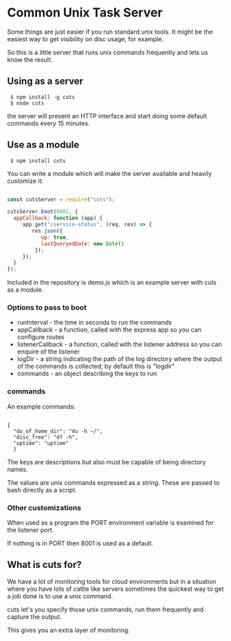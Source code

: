 # Common Unix Task Server

Some things are just easier if you run standard unix tools. It might
be the easiest way to get visibility on disc usage, for example.

So this is a little server that runs unix commands frequently and lets
us know the result.


## Using as a server

```
 $ npm install -g cuts
 $ node cuts
```

the server will present an HTTP interface and start doing some default
commands every 15 minutes.


## Use as a module

```
 $ npm install cuts
```

You can write a module which will make the server available and
heavily customize it:

```javascript

const cutsServer = require("cuts");

cutsServer.boot(8001, {
  appCallback: function (app) {
     app.get("/service-status", (req, res) => {
        res.json({
           up: true,
           lastQueryedDate: new Date()
         });
     });
  }
});
```

Included in the repository is demo.js which is an example server with
cuts as a module.


### Options to pass to boot

* runInterval - the time in seconds to run the commands
* appCallback - a function, called with the express app so you can configure routes
* listenerCallback - a function, called with the listener address so you can enquire of the listener
* logDir - a string indicating the path of the log directory where the output of the commands is collected; by default this is "logdir"
* commands - an object describing the keys to run

### commands

An example commands:

```

{ 
  "du_of_home_dir": "du -h ~/",
  "disc_free": "df -h",
  "uptime": "uptime"
  }
```

The keys are descriptions but also must be capable of being directory
names.

The values are unix commands expressed as a string. These are passed
to bash directly as a script.


### Other customizations

When used as a program the PORT environment variable is examined for
the listener port.

If nothing is in PORT then 8001 is used as a default.


## What is cuts for?

We have a lot of monitoring tools for cloud environments but in a
situation where you have lots of cattle like servers sometimes the
quickest way to get a job done is to use a unix command.

cuts let's you specify those unix commands, run them frequently and
capture the output.

This gives you an extra layer of monitoring.

